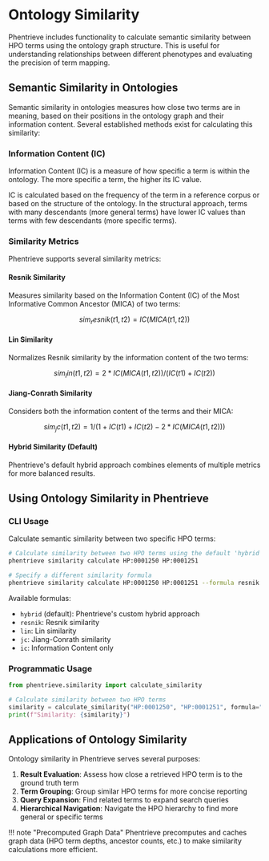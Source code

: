 # Ontology Similarity

Phentrieve includes functionality to calculate semantic similarity between HPO terms using the ontology graph structure. This is useful for understanding relationships between different phenotypes and evaluating the precision of term mapping.

## Semantic Similarity in Ontologies

Semantic similarity in ontologies measures how close two terms are in meaning, based on their positions in the ontology graph and their information content. Several established methods exist for calculating this similarity:

### Information Content (IC)

Information Content (IC) is a measure of how specific a term is within the ontology. The more specific a term, the higher its IC value.

IC is calculated based on the frequency of the term in a reference corpus or based on the structure of the ontology. In the structural approach, terms with many descendants (more general terms) have lower IC values than terms with few descendants (more specific terms).

### Similarity Metrics

Phentrieve supports several similarity metrics:

#### Resnik Similarity

Measures similarity based on the Information Content (IC) of the Most Informative Common Ancestor (MICA) of two terms:

```math
sim_resnik(t1, t2) = IC(MICA(t1, t2))
```

#### Lin Similarity

Normalizes Resnik similarity by the information content of the two terms:

```math
sim_lin(t1, t2) = 2 * IC(MICA(t1, t2)) / (IC(t1) + IC(t2))
```

#### Jiang-Conrath Similarity

Considers both the information content of the terms and their MICA:

```math
sim_jc(t1, t2) = 1 / (1 + IC(t1) + IC(t2) - 2 * IC(MICA(t1, t2)))
```

#### Hybrid Similarity (Default)

Phentrieve's default hybrid approach combines elements of multiple metrics for more balanced results.

## Using Ontology Similarity in Phentrieve

### CLI Usage

Calculate semantic similarity between two specific HPO terms:

```bash
# Calculate similarity between two HPO terms using the default 'hybrid' formula
phentrieve similarity calculate HP:0001250 HP:0001251

# Specify a different similarity formula
phentrieve similarity calculate HP:0001250 HP:0001251 --formula resnik
```

Available formulas:

- `hybrid` (default): Phentrieve's custom hybrid approach
- `resnik`: Resnik similarity
- `lin`: Lin similarity
- `jc`: Jiang-Conrath similarity
- `ic`: Information Content only

### Programmatic Usage

```python
from phentrieve.similarity import calculate_similarity

# Calculate similarity between two HPO terms
similarity = calculate_similarity("HP:0001250", "HP:0001251", formula="hybrid")
print(f"Similarity: {similarity}")
```

## Applications of Ontology Similarity

Ontology similarity in Phentrieve serves several purposes:

1. **Result Evaluation**: Assess how close a retrieved HPO term is to the ground truth term
2. **Term Grouping**: Group similar HPO terms for more concise reporting
3. **Query Expansion**: Find related terms to expand search queries
4. **Hierarchical Navigation**: Navigate the HPO hierarchy to find more general or specific terms

!!! note "Precomputed Graph Data"
    Phentrieve precomputes and caches graph data (HPO term depths, ancestor counts, etc.) to make similarity calculations more efficient.
